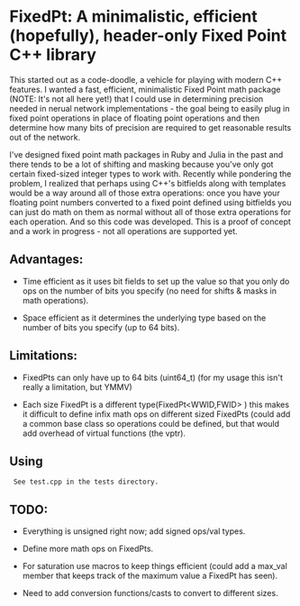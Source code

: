 # FixedPt: A minimalistic, efficient (hopefully), header-only Fixed Point C++ library

This started out as a code-doodle, a vehicle for playing with modern C++ features. 
I wanted a fast, efficient, minimalistic Fixed Point math package (NOTE: It's not
all here yet!) that I could use in determining precision needed in nerual network
implementations - the goal being to easily plug in fixed point operations in place
of floating point operations and then determine how many bits of precision are 
required to get reasonable results out of the network.

I've designed fixed point math packages in Ruby and Julia in the past and there tends 
to be a lot of shifting and masking because you've only got certain fixed-sized integer 
types to work with. Recently while pondering the problem, I realized that perhaps
using C++'s bitfields along with templates would be a way around all of those
extra operations: once you have your floating point numbers converted to a fixed point 
defined using bitfields you can just do math on them as normal without all of those
extra operations for each operation. And so this code was developed. This is a proof
of concept and a work in progress - not all operations are supported yet.


## Advantages: 

   * Time efficient as it uses bit fields to
     set up the value so that you only do ops on the number
     of bits you specify (no need for shifts & masks in math operations).

   * Space efficient as it determines the underlying type based on 
     the number of bits you specify (up to 64 bits).
  
## Limitations: 

   * FixedPts can only have up to 64 bits (uint64_t) (for my usage this isn't
     really a limitation, but YMMV)

   * Each size FixedPt is a different type(FixedPt<WWID,FWID> ) this makes it
     difficult to define infix math ops on different sized FixedPts (could
     add a common base class so operations could be defined, but that would
     add overhead of virtual functions (the vptr).
  
## Using

     See test.cpp in the tests directory.
  
##  TODO: 

   * Everything is unsigned right now; add signed ops/val types.

   * Define more math ops on FixedPts.

   * For saturation use macros to keep things efficient (could add a max_val member 
     that keeps track of the maximum value a FixedPt has seen).

   * Need to add conversion functions/casts to convert to different sizes.

